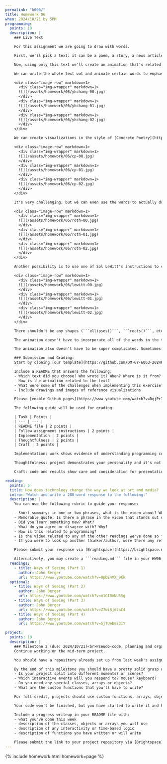 ```yaml
---
permalink: "h006/"
title: Homework 06
when: 2024/10/21 by 5PM
programming:
  points: 10
  description: |
    ### Live Text

    For this assignment we are going to draw with words.

    First, we'll pick a text: it can be a poem, a story, a news article, an academic article, a chapter from a book, lyrics from a song, our favorite words, etc. The text can be in any language.

    Now, using only this text we'll create an animation that's related to the text.

    We can write the whole text out and animate certain words to emphasize a particular reading; or, like [Young-Hae Chang](https://www.yhchang.com/THE_STRUGGLE_CONTINUES--25TH_ANNIVERSARY_EDITION.html), we can use rhythm to add tension to our text by controlling when and how certain words show up:

    <div class="image-row" markdown=1>
      <div class="img-wrapper" markdown=1>
      ![](/assets/homework/06/yhchang-00.jpg)
      </div>
      <div class="img-wrapper" markdown=1>
      ![](/assets/homework/06/yhchang-01.jpg)
      </div>
      <div class="img-wrapper" markdown=1>
      ![](/assets/homework/06/yhchang-02.jpg)
      </div>
    </div>

    We can create visualizations in the style of [Concrete Poetry](https://en.wikipedia.org/wiki/Concrete_poetry) as long as there's an animated aspect to it:

    <div class="image-row" markdown=1>
      <div class="img-wrapper" markdown=1>
      ![](/assets/homework/06/cp-00.jpg)
      </div>
      <div class="img-wrapper" markdown=1>
      ![](/assets/homework/06/cp-01.jpg)
      </div>
      <div class="img-wrapper" markdown=1>
      ![](/assets/homework/06/cp-02.jpg)
      </div>
    </div>

    It's very challenging, but we can even use the words to actually draw pictures, like Evan Roth in this music video for Jay-Z's [*Brooklyn Go Hard*](https://www.youtube.com/watch?v=Za4DdpWORjs):

    <div class="image-row" markdown=1>
      <div class="img-wrapper" markdown=1>
      ![](/assets/homework/06/roth-00.jpg)
      </div>
      <div class="img-wrapper" markdown=1>
      ![](/assets/homework/06/roth-01.jpg)
      </div>
      <div class="img-wrapper" markdown=1>
      ![](/assets/homework/06/roth-02.jpg)
      </div>
    </div>

    Another possibility is to use one of Sol LeWitt's instructions to create an animation using words instead of points and lines:

    <div class="image-row" markdown=1>
      <div class="img-wrapper" markdown=1>
      ![](/assets/homework/06/lewitt-00.jpg)
      </div>
      <div class="img-wrapper" markdown=1>
      ![](/assets/homework/06/lewitt-01.jpg)
      </div>
      <div class="img-wrapper" markdown=1>
      ![](/assets/homework/06/lewitt-02.jpg)
      </div>
    </div>

    There shouldn't be any shapes (```ellipses()```, ```rects()```, etc) in your drawing; unless there's a *really* good reason for it.

    The animation doesn't have to incorporate all of the words in the text, but should be "*alive*" and do something related to the text.

    The animation also doesn't have to be super complicated. Sometimes a slight change in color or size at the right moments can be very expressive.

    ### Submission and Grading:
    Start by cloning [our template](https://github.com/DM-GY-6063-2024F-B/p5js-template) into a repo called HW06. The original single-sketch template is fine since there's only one exercise this week.

    Include a README that answers the following:
    - Which text did you choose? Who wrote it? When? Where is it from?
    - How is the animation related to the text?
    - What were some of the challenges when implementing this exercise?
    - Include drawings and images of reference visualizations

    Please [enable GitHub pages](https://www.youtube.com/watch?v=DqjPr7auwdY) on your GitHub repo and use [Brightspace](https://brightspace.nyu.edu/d2l/home/407563) to submit a GitHub link to your repository.

    The following guide will be used for grading:

    | Task | Points |
    | --- | --- |
    | README file | 2 points |
    | Follow assignment instructions | 2 points |
    | Implementation | 2 points |
    | Thoughtfulness | 2 points |
    | Craft | 2 points |

    Implementation: work shows evidence of understanding programming concepts and you are fully using them to express your ideas.

    Thoughtfulness: project demonstrates your personality and it's not a straightforward re-implementation of someone else's idea.

    Craft: code and results show care and consideration for presentation and professionalism, and work doesn't look like it was rushed.

reading:
  points: 5
  title: How does technology change the way we look at art and media?
  intro: "Watch and write a 200-word response to the following:"
  description: |
    You can use the following rubric to guide your response:

    - Short summary: in one or two phrases, what is the video about? When was it made?
    - Memorable quote: Is there a phrase in the video that stands out or captures its main idea?
    - Did you learn something new? What?
    - What do you agree or disagree with? Why?
    - How is this related to programming?
    - Is the video related to any of the other readings we've done so far?
    - If you were to look up another thinker/author, were there any references in the video that intrigued you?

    Please submit your response via [Brightspace](https://brightspace.nyu.edu/d2l/home/407563).

    Alternatively, you may create a ```reading.md``` file in your HW06 repo and write your response in markdown. Just make sure to submit a link to the file using [Brightspace](https://brightspace.nyu.edu/d2l/home/407563).
  readings:
    - title: Ways of Seeing (Part 1)
      author: John Berger
      url: https://www.youtube.com/watch?v=0pDE4VX_9Kk
  optional:
    - title: Ways of Seeing (Part 2)
      author: John Berger
      url: https://www.youtube.com/watch?v=m1GI8mNU5Sg
    - title: Ways of Seeing (Part 3)
      author: John Berger
      url: https://www.youtube.com/watch?v=Z7wi8jd7aC4
    - title: Ways of Seeing (Part 4)
      author: John Berger
      url: https://www.youtube.com/watch?v=5jTUebm73IY

project:
  points: 10
  description: |
    ### Milestone 2 (due: 2024/10/21)<br>Pseudo-code, planning and organizing (10 points)
    Continue working on the mid-term project.

    You should have a repository already set up from last week's assignment, and now you are starting to add some code to your sketch.

    By the end of this milestone you should have a pretty solid grasp of the logic that will be required to implement your idea:
    - Is your project split into different moments? or scenes?
    - Which interactive events will you respond to? mouse? keyboard?
    - Do you need any special classes, arrays or objects?
    - What are the custom functions that you'll have to write?

    For full credit, projects should use custom functions, arrays, objects or classes, ```for()``` loops and ```if()``` statements, and demonstrate forethought and planning.

    Your code won't be finished, but you have started to write it and have implemented some of the shapes or functions that you will use. The rest of your file has placeholders, pseudo-code or simplified versions of your final implementation.

    Include a progress writeup in your README file with:
    - what you've done this week
    - description of the classes, objects or arrays you will use
    - description of any interactivity or time-based logic
    - description of functions you have written or will write

    Please submit the link to your project repository via [Brightspace](https://brightspace.nyu.edu/d2l/home/407563).
---
```

{% include homework.html homework=page %}

<script src="{{ site.baseurl }}/assets/simplelightbox/simple-lightbox.min.js"></script>
<script src="{{ site.baseurl }}/js/lightbox.js"></script>
